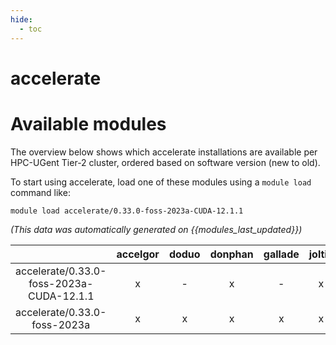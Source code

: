 ```yaml
---
hide:
  - toc
---
```


accelerate
==========

# Available modules


The overview below shows which accelerate installations are available per HPC-UGent Tier-2 cluster, ordered based on software version (new to old).

To start using accelerate, load one of these modules using a `module load` command like:

```shell
module load accelerate/0.33.0-foss-2023a-CUDA-12.1.1
```

*(This data was automatically generated on {{modules_last_updated}})*  

| |accelgor|doduo|donphan|gallade|joltik|shinx|
| :---: | :---: | :---: | :---: | :---: | :---: | :---: |
|accelerate/0.33.0-foss-2023a-CUDA-12.1.1|x|-|x|-|x|-|
|accelerate/0.33.0-foss-2023a|x|x|x|x|x|x|
